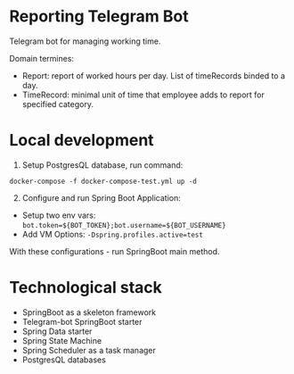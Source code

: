 # Reporting Telegram Bot
Telegram bot for managing working time. 

Domain termines: 
- Report: report of worked hours per day. List of timeRecords binded to a day.
- TimeRecord: minimal unit of time that employee adds to report for specified category.

# Local development

1. Setup PostgresQL database, run command: 
```shell
docker-compose -f docker-compose-test.yml up -d
```
2. Configure and run Spring Boot Application:

- Setup two env vars: `bot.token=${BOT_TOKEN};bot.username=${BOT_USERNAME}`
- Add VM Options: `-Dspring.profiles.active=test`

With these configurations - run SpringBoot main method.

# Technological stack
- SpringBoot as a skeleton framework
- Telegram-bot SpringBoot starter
- Spring Data starter
- Spring State Machine
- Spring Scheduler as a task manager
- PostgresQL databases

